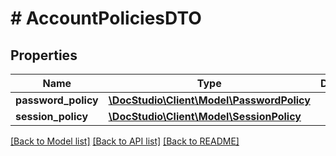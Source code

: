 # # AccountPoliciesDTO

## Properties

Name | Type | Description | Notes
------------ | ------------- | ------------- | -------------
**password_policy** | [**\DocStudio\Client\Model\PasswordPolicy**](PasswordPolicy.md) |  | [optional]
**session_policy** | [**\DocStudio\Client\Model\SessionPolicy**](SessionPolicy.md) |  | [optional]

[[Back to Model list]](../../README.md#models) [[Back to API list]](../../README.md#endpoints) [[Back to README]](../../README.md)
